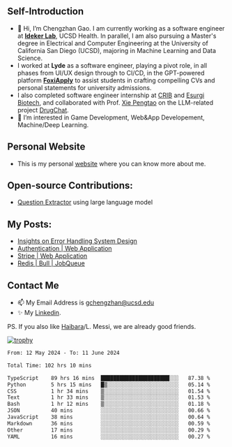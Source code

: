 ## Self-Introduction
- 👋 Hi, I’m Chengzhan Gao. I am currently working as a software engineer at **[Ideker Lab](https://idekerlab.ucsd.edu/)**, UCSD Health. In parallel, I am also pursuing a Master's degree in Electrical and Computer Engineering at the University of California San Diego (UCSD), majoring in Machine Learning and Data Science.
- I worked at **Lyde** as a software engineer, playing a pivot role, in all phases from UI/UX design through to CI/CD, in the GPT-powered platform **[FoxiApply](https://lyde.io)** to assist students in crafting compelling CVs and personal statements for university admissions.
- I also completed software engineer internship at [CRIB](https://apps.apple.com/us/app/crib-for-roommates/id6468918103?platform=iphone) and [Esurgi Biotech](https://myesurgi.com/), and collaborated with Prof. [Xie Pengtao](https://pengtaoxie.github.io/) on the LLM-related project [DrugChat](https://github.com/UCSD-AI4H/drugchat).
- 👀 I’m interested in Game Development, Web&App Developement, Machine/Deep Learning.

## Personal Website
-  This is my personal [website](https://gaochengzhan.netlify.app/) where you can know more about me.

## Open-source Contributions:
- [Question Extractor](https://github.com/nestordemeure/question_extractor) using large language model

## My Posts:
- [Insights on Error Handling System Design](https://gaochengzhan.netlify.app/post/error-handling/)
- [Authentication | Web Application](https://gaochengzhan.netlify.app/post/authentication/)
- [Stripe | Web Application](https://gaochengzhan.netlify.app/post/stripe/)
- [Redis | Bull | JobQueue](https://gaochengzhan.netlify.app/post/job-queue/)

## Contact Me
- 📫 My Email Address is gchengzhan@ucsd.edu
- ✨ My [Linkedin](https://www.linkedin.com/in/chengzhan-christoffel-gao/).

PS. If you also like [Haibara](https://www.detectiveconanworld.com/wiki/Ai_Haibara)/L. Messi, we are already good friends.

[![trophy](https://github-profile-trophy.vercel.app/?username=gaochengzhan&theme=flat&row=1&margin-w=12)](https://github.com/ryo-ma/github-profile-trophy)

<!--START_SECTION:waka-->

```txt
From: 12 May 2024 - To: 11 June 2024

Total Time: 102 hrs 10 mins

TypeScript    89 hrs 16 mins  ██████████████████████░░░   87.38 %
Python        5 hrs 15 mins   █▒░░░░░░░░░░░░░░░░░░░░░░░   05.14 %
CSS           1 hr 34 mins    ▒░░░░░░░░░░░░░░░░░░░░░░░░   01.54 %
Text          1 hr 33 mins    ▒░░░░░░░░░░░░░░░░░░░░░░░░   01.53 %
Bash          1 hr 12 mins    ▒░░░░░░░░░░░░░░░░░░░░░░░░   01.18 %
JSON          40 mins         ░░░░░░░░░░░░░░░░░░░░░░░░░   00.66 %
JavaScript    38 mins         ░░░░░░░░░░░░░░░░░░░░░░░░░   00.64 %
Markdown      36 mins         ░░░░░░░░░░░░░░░░░░░░░░░░░   00.59 %
Other         17 mins         ░░░░░░░░░░░░░░░░░░░░░░░░░   00.29 %
YAML          16 mins         ░░░░░░░░░░░░░░░░░░░░░░░░░   00.27 %
```

<!--END_SECTION:waka-->

<!---
gaochengzhan/gaochengzhan is a ✨ special ✨ repository because its `README.md` (this file) appears on your GitHub profile.
You can click the Preview link to take a look at your changes.
--->
